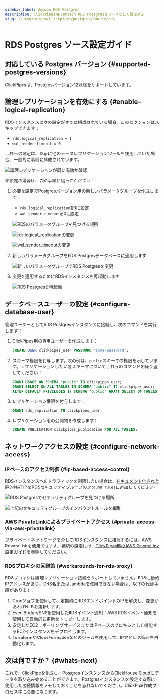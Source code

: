```yaml
---
sidebar_label: Amazon RDS Postgres
description: ClickPipes用にAmazon RDS Postgresをソースとして設定する
slug: /integrations/clickpipes/postgres/source/rds
---
```


# RDS Postgres ソース設定ガイド

## 対応している Postgres バージョン {#supported-postgres-versions}

ClickPipesは、Postgresバージョン12以降をサポートしています。

## 論理レプリケーションを有効にする {#enable-logical-replication}

RDSインスタンスに次の設定がすでに構成されている場合、このセクションはスキップできます：
- `rds.logical_replication = 1`
- `wal_sender_timeout = 0`

これらの設定は、以前に他のデータレプリケーションツールを使用していた場合、一般的に事前に構成されています。

![論理レプリケーションが既に有効か確認](images/setup/rds/logical_rep_already_configured.png)

未設定の場合は、次の手順に従ってください：

1. 必要な設定でPostgresバージョン用の新しいパラメータグループを作成します：
    - `rds.logical_replication`を1に設定
    - `wal_sender_timeout`を0に設定

    ![RDSのパラメータグループを見つける場所](images/setup/rds/parameter_group_in_blade.png)

    ![rds.logical_replicationの変更](images/setup/rds/change_rds_logical_replication.png)

    ![wal_sender_timeoutの変更](images/setup/rds/change_wal_sender_timeout.png)

2. 新しいパラメータグループをRDS Postgresデータベースに適用します

    ![新しいパラメータグループでRDS Postgresを変更](images/setup/rds/modify_parameter_group.png)

3. 変更を適用するためにRDSインスタンスを再起動します

    ![RDS Postgresを再起動](images/setup/rds/reboot_rds.png)

## データベースユーザーの設定 {#configure-database-user}

管理ユーザーとしてRDS Postgresインスタンスに接続し、次のコマンドを実行します：

1. ClickPipes用の専用ユーザーを作成します：

    ```sql
    CREATE USER clickpipes_user PASSWORD 'some-password';
    ```

2. スキーマ権限を付与します。次の例は、`public`スキーマの権限を示しています。レプリケーションしたい各スキーマについてこれらのコマンドを繰り返してください：

    ```sql
    GRANT USAGE ON SCHEMA "public" TO clickpipes_user;
    GRANT SELECT ON ALL TABLES IN SCHEMA "public" TO clickpipes_user;
    ALTER DEFAULT PRIVILEGES IN SCHEMA "public" GRANT SELECT ON TABLES TO clickpipes_user;
    ```

3. レプリケーション権限を付与します：

    ```sql
    GRANT rds_replication TO clickpipes_user;
    ```

4. レプリケーション用の公開物を作成します：

    ```sql
    CREATE PUBLICATION clickpipes_publication FOR ALL TABLES;
    ```

## ネットワークアクセスの設定 {#configure-network-access}

### IPベースのアクセス制御 {#ip-based-access-control}

RDSインスタンスへのトラフィックを制限したい場合は、[ドキュメント化された静的NAT IP](../../index.md#list-of-static-ips)をRDSセキュリティグループの`Inbound rules`に追加してください。

![RDS Postgresでセキュリティグループを見つける場所](images/setup/rds/security_group_in_rds_postgres.png)

![上記のセキュリティグループのインバウンドルールを編集](images/setup/rds/edit_inbound_rules.png)

### AWS PrivateLinkによるプライベートアクセス {#private-access-via-aws-privatelink}

プライベートネットワークを介してRDSインスタンスに接続するには、AWS PrivateLinkを使用できます。接続の設定には、[ClickPipes用のAWS PrivateLink設定ガイド](/knowledgebase/aws-privatelink-setup-for-clickpipes)を参照してください。

### RDSプロキシの回避策 {#workarounds-for-rds-proxy}
RDSプロキシは論理レプリケーション接続をサポートしていません。RDSに動的IPアドレスがあり、DNS名またはLambdaを使用できない場合は、以下の代替手段があります：

1. Cronジョブを使用して、定期的にRDSエンドポイントのIPを解決し、変更があればNLBを更新します。
2. EventBridge/SNSを使用したRDSイベント通知：AWS RDSイベント通知を使用して自動的に更新をトリガーします。
3. 安定したEC2：ポーリングサービスまたはIPベースのプロキシとして機能するEC2インスタンスをデプロイします。
4. TerraformやCloudFormationなどのツールを使用して、IPアドレス管理を自動化します。

## 次は何ですか？ {#whats-next}

これで、[ClickPipeを作成](../index.md)し、PostgresインスタンスからClickHouse Cloudにデータを取り込み始めることができます。Postgresインスタンスを設定する際に使用した接続情報をメモしておくことを忘れないでください。ClickPipe作成プロセス中に必要になります。
